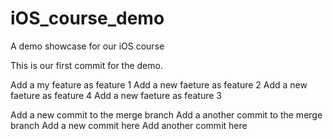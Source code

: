 # iOS_course_demo
A demo showcase for our iOS course

This is our first commit for the demo.

Add a my feature as feature 1
Add a new faeture as feature 2
Add a new faeture as feature 4
Add a new faeture as feature 3

Add a new commit to the merge branch
Add a another commit to the merge branch
Add a new commit here
Add another commit here